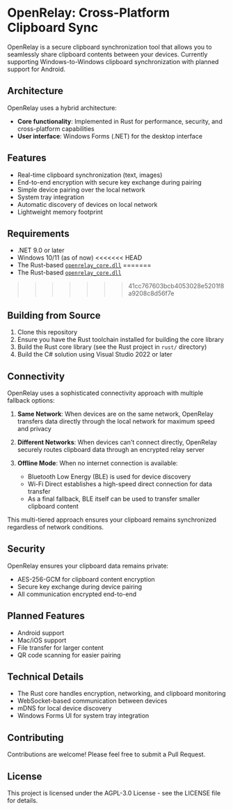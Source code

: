 # OpenRelay: Cross-Platform Clipboard Sync

OpenRelay is a secure clipboard synchronization tool that allows you to seamlessly share clipboard contents between your devices. Currently supporting Windows-to-Windows clipboard synchronization with planned support for Android.

## Architecture

OpenRelay uses a hybrid architecture:
- **Core functionality**: Implemented in Rust for performance, security, and cross-platform capabilities
- **User interface**: Windows Forms (.NET) for the desktop interface

## Features

- Real-time clipboard synchronization (text, images)
- End-to-end encryption with secure key exchange during pairing
- Simple device pairing over the local network
- System tray integration
- Automatic discovery of devices on local network
- Lightweight memory footprint

## Requirements

- .NET 9.0 or later
- Windows 10/11 (as of now)
<<<<<<< HEAD
- The Rust-based [`openrelay_core.dll`](https://github.com/Awe03/openrelay-core)
=======
- The Rust-based [`openrelay_core.dll`](https://github.com/Awe03/OpenRelay-core)
>>>>>>> 41cc767603bcb4053028e5201f8a9208c8d56f7e

## Building from Source
1. Clone this repository
2. Ensure you have the Rust toolchain installed for building the core library
3. Build the Rust core library (see the Rust project in `rust/` directory)
4. Build the C# solution using Visual Studio 2022 or later

## Connectivity

OpenRelay uses a sophisticated connectivity approach with multiple fallback options:

1. **Same Network**: When devices are on the same network, OpenRelay transfers data directly through the local network for maximum speed and privacy
   
2. **Different Networks**: When devices can't connect directly, OpenRelay securely routes clipboard data through an encrypted relay server

3. **Offline Mode**: When no internet connection is available:
   - Bluetooth Low Energy (BLE) is used for device discovery
   - Wi-Fi Direct establishes a high-speed direct connection for data transfer
   - As a final fallback, BLE itself can be used to transfer smaller clipboard content

This multi-tiered approach ensures your clipboard remains synchronized regardless of network conditions.

## Security

OpenRelay ensures your clipboard data remains private:

- AES-256-GCM for clipboard content encryption
- Secure key exchange during device pairing
- All communication encrypted end-to-end

## Planned Features

- Android support
- Mac/iOS support
- File transfer for larger content
- QR code scanning for easier pairing

## Technical Details

- The Rust core handles encryption, networking, and clipboard monitoring
- WebSocket-based communication between devices
- mDNS for local device discovery
- Windows Forms UI for system tray integration

## Contributing

Contributions are welcome! Please feel free to submit a Pull Request.

## License

This project is licensed under the AGPL-3.0 License - see the LICENSE file for details.
